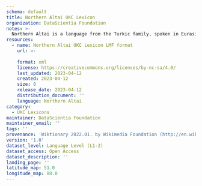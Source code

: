 ```yaml
---
schema: default
title: Northern Altai UKC Lexicon
organization: DataScientia Foundation
notes: >-
  Northern Altai is a language from the Turkic family, spoken in Eurasia. The UKC Lexicon of Northern Altai is represented as a lexico-semantic network. It consists of words, word senses, synsets, as well as sense-level and synset-level relationships.
resources:
  - name: Northern Altai UKC Lexicon LMF format
    url: >-
      
    format: xml
    license: https://creativecommons.org/licenses/by-nc-sa/4.0/
    last_updated: 2023-04-12
    created: 2023-04-12
    size: 0
    release_date: 2023-04-12
    distribution_document: ''
    language: Northern Altai
category:
  - UKC Lexicons
maintainer: DataScientia Foundation
maintainer_email: ''
tags: ''
provenance: 'Wiktionary 2022.01. by Wikimedia Foundation (http://en.wiktionary.org); Princeton WordNet 2.1 by Princeton University (https://wordnet.princeton.edu)'
version: '1.0'
dataset_level: Language Level (L1-2)
dataset_access: Open Access
dataset_description: ''
landing_page: ''
latitude_map: 51.0
longitude_map: 88.0
---
```


